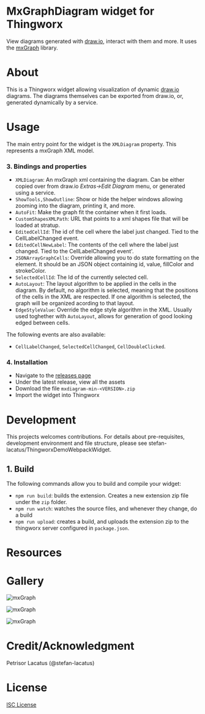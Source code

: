 # MxGraphDiagram widget for Thingworx

View diagrams generated with [draw.io](https://draw.io), interact with them and more. It uses the [mxGraph](https://jgraph.github.io/mxgraph/) library.

# About
This is a Thingworx widget allowing visualization of dynamic [draw.io](https://draw.io) diagrams. The diagrams themselves can be exported from draw.io, or, generated dynamically by a service.

# Usage

The main entry point for the widget is the `XMLDiagram` property. This represents a mxGraph XML model.

###  3. <a name='Bindingsandproperties'></a>Bindings and properties

* `XMLDiagram`: An mxGraph xml containing the diagram. Can be either copied over from draw.io _Extras->Edit Diagram_ menu, or generated using a service.
* `ShowTools,ShowOutline`: Show or hide the helper windows allowing zooming into the diagram, printing it, and more.
* `AutoFit`: Make the graph fit the container when it first loads.
* `CustomShapesXMLPath`: URL that points to a xml shapes file that will be loaded at stratup.
* `EditedCellId`: The id of the cell where the label just changed. Tied to the CellLabelChanged event.
* `EditedCellNewLabel`: The contents of the cell where the label just changed. Tied to the CellLabelChanged event'. 
* `JSONArrayGraphCells`: Override allowing you to do state formatting on the element. It should be an JSON object containing id, value, fillColor and strokeColor.
* `SelectedCellId`: The Id of the currently selected cell.
* `AutoLayout`: The layout algorithm to be applied in the cells in the diagram. By default, no algorithm is selected, meaning that the positions of the cells in the XML are respected. If one algorithm is selected, the graph will be organized acording to that layout.
* `EdgeStyleValue`: Override the edge style algorithm in the XML. Usually used toghether with `AutoLayout`, allows for generation of good looking edged between cells.


The following events are also available:
* `CellLabelChanged`, `SelectedCellChanged`, `CellDoubleClicked`.


###  4. <a name='Installation'></a>Installation
- Navigate to the [releases page](/releases)
- Under the latest release, view all the assets
- Download the file `mxdiagram-min-<VERSION>.zip`
- Import the widget into Thingworx

# Development
This projects welcomes contributions. For details about pre-requisites, development environment and file structure, please see stefan-lacatus/ThingworxDemoWebpackWidget. 

##  1. <a name='Build'></a>Build

The following commands allow you to build and compile your widget:

* `npm run build`: builds the extension. Creates a new extension zip file under the `zip` folder.
* `npm run watch`: watches the source files, and whenever they change, do a build
* `npm run upload`: creates a build, and uploads the extension zip to the thingworx server configured in `package.json`.

#  Resources


#  Gallery

![mxGraph](demo/img/mxGraph1.png)

![mxGraph](demo/img/mxGraph2.png)

![mxGraph](demo/img/mxGraph3.png)

# Credit/Acknowledgment
Petrisor Lacatus  (@stefan-lacatus)

#  License
[ISC License](LICENSE.MD)
